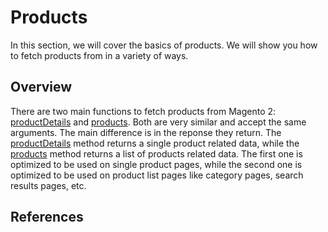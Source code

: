 # Products

In this section, we will cover the basics of products. We will show you how to fetch products from in a variety of ways.

## Overview
There are two main functions to fetch products from Magento 2: [productDetails](../reference/api/magento-sdk.productDetails.md) and [products](../reference/api/magento-sdk.products.md). Both are very similar and accept the same arguments. The main difference is in the reponse they return. The [productDetails](../reference/api/magento-sdk.productDetails.md) method returns a single product related data, while the [products](../reference/api/magento-sdk.products.md) method returns a list of products related data.
The first one is optimized to be used on single product pages, while the second one is optimized to be used on product list pages like category pages, search results pages, etc.

## References
<!-- | Method                                                             | Description                    |
|--------------------------------------------------------------------|--------------------------------|
| [productDetails](../reference/api/magento-sdk.productDetails.md)   | Method to fetch product details  |
| [products](../reference/api/magento-sdk.products.md)               | Method to fetch products         |
| [relatedProducts](../reference/api/magento-sdk.relatedProducts.md) | Method to fetch related products |
| [upsellProducts](../reference/api/magento-sdk.upsellProducts.md)   | Method to fetch upsell products  |
| [productReview](../reference/api/magento-sdk.productReview.md)    | Method to fetch reviews        | -->





